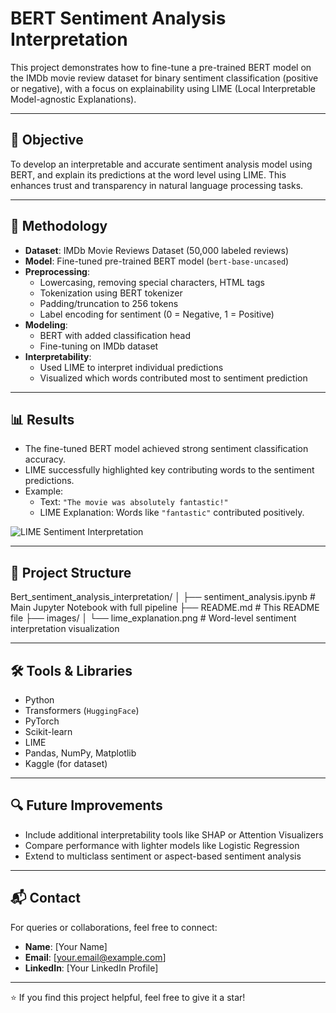 # BERT Sentiment Analysis Interpretation

This project demonstrates how to fine-tune a pre-trained BERT model on the IMDb movie review dataset for binary sentiment classification (positive or negative), with a focus on explainability using LIME (Local Interpretable Model-agnostic Explanations).

---

## 📌 Objective

To develop an interpretable and accurate sentiment analysis model using BERT, and explain its predictions at the word level using LIME. This enhances trust and transparency in natural language processing tasks.

---

## 🧠 Methodology

- **Dataset**: IMDb Movie Reviews Dataset (50,000 labeled reviews)
- **Model**: Fine-tuned pre-trained BERT model (`bert-base-uncased`)
- **Preprocessing**:
  - Lowercasing, removing special characters, HTML tags
  - Tokenization using BERT tokenizer
  - Padding/truncation to 256 tokens
  - Label encoding for sentiment (0 = Negative, 1 = Positive)
- **Modeling**:
  - BERT with added classification head
  - Fine-tuning on IMDb dataset
- **Interpretability**:
  - Used LIME to interpret individual predictions
  - Visualized which words contributed most to sentiment prediction

---

## 📊 Results

- The fine-tuned BERT model achieved strong sentiment classification accuracy.
- LIME successfully highlighted key contributing words to the sentiment predictions.
- Example:
  - Text: `"The movie was absolutely fantastic!"`
  - LIME Explanation: Words like `"fantastic"` contributed positively.
  
![LIME Sentiment Interpretation](images/lime_explanation.png)

---

## 📁 Project Structure

Bert_sentiment_analysis_interpretation/
│
├── sentiment_analysis.ipynb # Main Jupyter Notebook with full pipeline
├── README.md # This README file
├── images/
│ └── lime_explanation.png # Word-level sentiment interpretation visualization



---

## 🛠️ Tools & Libraries

- Python
- Transformers (`HuggingFace`)
- PyTorch
- Scikit-learn
- LIME
- Pandas, NumPy, Matplotlib
- Kaggle (for dataset)

---

## 🔍 Future Improvements

- Include additional interpretability tools like SHAP or Attention Visualizers
- Compare performance with lighter models like Logistic Regression
- Extend to multiclass sentiment or aspect-based sentiment analysis

---

## 📬 Contact

For queries or collaborations, feel free to connect:
- **Name**: [Your Name]
- **Email**: [your.email@example.com]
- **LinkedIn**: [Your LinkedIn Profile]

---

⭐ If you find this project helpful, feel free to give it a star!
